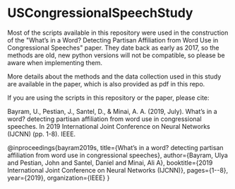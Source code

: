 # USCongressionalSpeechStudy

Most of the scripts available in this repository were used in the construction of the "What’s in a Word? Detecting Partisan Affiliation from Word Use in Congressional Speeches" paper. They date back as early as 2017, so the methods are old, new python versions will not be compatible, so please be aware when implementing them.

More details about the methods and the data collection used in this study are available in the paper, which is also provided as pdf in this repo.

If you are using the scripts in this repository or the paper, please cite:

Bayram, U., Pestian, J., Santel, D., & Minai, A. A. (2019, July). What’s in a word? detecting partisan affiliation from word use in congressional speeches. In 2019 International Joint Conference on Neural Networks (IJCNN) (pp. 1-8). IEEE.

@inproceedings{bayram2019s,
  title={What’s in a word? detecting partisan affiliation from word use in congressional speeches},
  author={Bayram, Ulya and Pestian, John and Santel, Daniel and Minai, Ali A},
  booktitle={2019 International Joint Conference on Neural Networks (IJCNN)},
  pages={1--8},
  year={2019},
  organization={IEEE}
}
